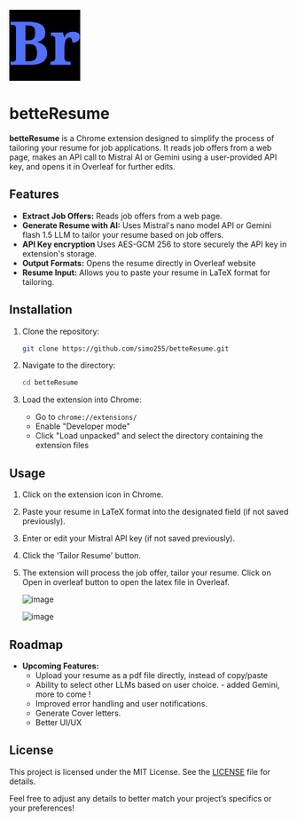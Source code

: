 ![image](https://github.com/simo255/betteResume/blob/main/icons/icon128.png)

# betteResume

**betteResume** is a Chrome extension designed to simplify the process of tailoring your resume for job applications. It reads job offers from a web page, makes an API call to Mistral AI or Gemini using a user-provided API key, and opens it in Overleaf for further edits.

## Features

- **Extract Job Offers:** Reads job offers from a web page.
- **Generate Resume with AI:** Uses Mistral's nano model API or Gemini flash 1.5 LLM to tailor your resume based on job offers.
- **API Key encryption** Uses AES-GCM 256 to store securely the API key in extension's storage.
- **Output Formats:** Opens the resume directly in Overleaf website
- **Resume Input:** Allows you to paste your resume in LaTeX format for tailoring.

## Installation

1. Clone the repository:

    ```bash
    git clone https://github.com/simo255/betteResume.git
    ```

2. Navigate to the directory:

    ```bash
    cd betteResume
    ```

3. Load the extension into Chrome:
   - Go to `chrome://extensions/`
   - Enable "Developer mode"
   - Click "Load unpacked" and select the directory containing the extension files

## Usage

1. Click on the extension icon in Chrome.
2. Paste your resume in LaTeX format into the designated field (if not saved previously).
3. Enter or edit your Mistral API key (if not saved previously).
4. Click the 'Tailor Resume' button.
5. The extension will process the job offer, tailor your resume. Click on Open in overleaf button to open the latex file in Overleaf.

   ![image](https://github.com/user-attachments/assets/3bcef3e8-65f5-47a1-8484-bbd40c672b26)

   ![image](https://github.com/user-attachments/assets/77fcf86b-c4e9-41c7-bdbd-557cc6b48ada)




## Roadmap

- **Upcoming Features:**
  - Upload your resume as a pdf file directly, instead of copy/paste
  - Ability to select other LLMs based on user choice. - added Gemini, more to come !
  - Improved error handling and user notifications.
  - Generate Cover letters.
  - Better UI/UX

## License

This project is licensed under the MIT License. See the [LICENSE](LICENSE) file for details.


Feel free to adjust any details to better match your project’s specifics or your preferences!
